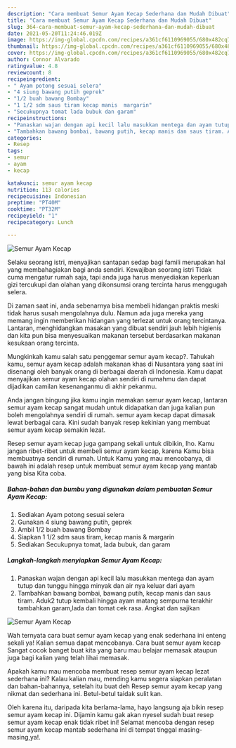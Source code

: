 ```yaml
---
description: "Cara membuat Semur Ayam Kecap Sederhana dan Mudah Dibuat"
title: "Cara membuat Semur Ayam Kecap Sederhana dan Mudah Dibuat"
slug: 364-cara-membuat-semur-ayam-kecap-sederhana-dan-mudah-dibuat
date: 2021-05-20T11:24:46.019Z
image: https://img-global.cpcdn.com/recipes/a361cf6110969055/680x482cq70/semur-ayam-kecap-foto-resep-utama.jpg
thumbnail: https://img-global.cpcdn.com/recipes/a361cf6110969055/680x482cq70/semur-ayam-kecap-foto-resep-utama.jpg
cover: https://img-global.cpcdn.com/recipes/a361cf6110969055/680x482cq70/semur-ayam-kecap-foto-resep-utama.jpg
author: Connor Alvarado
ratingvalue: 4.8
reviewcount: 8
recipeingredient:
- " Ayam potong sesuai selera"
- "4 siung bawang putih geprek"
- "1/2 buah bawang Bombay"
- "1 1/2 sdm saus tiram kecap manis  margarin"
- "Secukupnya tomat lada bubuk dan garam"
recipeinstructions:
- "Panaskan wajan dengan api kecil lalu masukkan mentega dan ayam tutup dan tunggu hingga minyak dan air nya keluar dari ayam"
- "Tambahkan bawang bombai, bawang putih, kecap manis dan saus tiram. Aduk2 tutup kembali hingga ayam matang sempurna terakhir tambahkan garam,lada dan tomat cek rasa. Angkat dan sajikan"
categories:
- Resep
tags:
- semur
- ayam
- kecap

katakunci: semur ayam kecap 
nutrition: 113 calories
recipecuisine: Indonesian
preptime: "PT40M"
cooktime: "PT32M"
recipeyield: "1"
recipecategory: Lunch

---
```



![Semur Ayam Kecap](https://img-global.cpcdn.com/recipes/a361cf6110969055/680x482cq70/semur-ayam-kecap-foto-resep-utama.jpg)

Selaku seorang istri, menyajikan santapan sedap bagi famili merupakan hal yang membahagiakan bagi anda sendiri. Kewajiban seorang istri Tidak cuma mengatur rumah saja, tapi anda juga harus menyediakan keperluan gizi tercukupi dan olahan yang dikonsumsi orang tercinta harus menggugah selera.

Di zaman  saat ini, anda sebenarnya bisa membeli hidangan praktis meski tidak harus susah mengolahnya dulu. Namun ada juga mereka yang memang ingin memberikan hidangan yang terlezat untuk orang tercintanya. Lantaran, menghidangkan masakan yang dibuat sendiri jauh lebih higienis dan kita pun bisa menyesuaikan makanan tersebut berdasarkan makanan kesukaan orang tercinta. 



Mungkinkah kamu salah satu penggemar semur ayam kecap?. Tahukah kamu, semur ayam kecap adalah makanan khas di Nusantara yang saat ini disenangi oleh banyak orang di berbagai daerah di Indonesia. Kamu dapat menyajikan semur ayam kecap olahan sendiri di rumahmu dan dapat dijadikan camilan kesenanganmu di akhir pekanmu.

Anda jangan bingung jika kamu ingin memakan semur ayam kecap, lantaran semur ayam kecap sangat mudah untuk didapatkan dan juga kalian pun boleh mengolahnya sendiri di rumah. semur ayam kecap dapat dimasak lewat berbagai cara. Kini sudah banyak resep kekinian yang membuat semur ayam kecap semakin lezat.

Resep semur ayam kecap juga gampang sekali untuk dibikin, lho. Kamu jangan ribet-ribet untuk membeli semur ayam kecap, karena Kamu bisa membuatnya sendiri di rumah. Untuk Kamu yang mau mencobanya, di bawah ini adalah resep untuk membuat semur ayam kecap yang mantab yang bisa Kita coba.

<!--inarticleads1-->

##### Bahan-bahan dan bumbu yang digunakan dalam pembuatan Semur Ayam Kecap:

1. Sediakan  Ayam potong sesuai selera
1. Gunakan 4 siung bawang putih, geprek
1. Ambil 1/2 buah bawang Bombay
1. Siapkan 1 1/2 sdm saus tiram, kecap manis &amp; margarin
1. Sediakan Secukupnya tomat, lada bubuk, dan garam




<!--inarticleads2-->

##### Langkah-langkah menyiapkan Semur Ayam Kecap:

1. Panaskan wajan dengan api kecil lalu masukkan mentega dan ayam tutup dan tunggu hingga minyak dan air nya keluar dari ayam
1. Tambahkan bawang bombai, bawang putih, kecap manis dan saus tiram. Aduk2 tutup kembali hingga ayam matang sempurna terakhir tambahkan garam,lada dan tomat cek rasa. Angkat dan sajikan
<img src="https://img-global.cpcdn.com/steps/88f07eb09cbd3f3b/160x128cq70/semur-ayam-kecap-langkah-memasak-2-foto.jpg" alt="Semur Ayam Kecap">



Wah ternyata cara buat semur ayam kecap yang enak sederhana ini enteng sekali ya! Kalian semua dapat mencobanya. Cara buat semur ayam kecap Sangat cocok banget buat kita yang baru mau belajar memasak ataupun juga bagi kalian yang telah lihai memasak.

Apakah kamu mau mencoba membuat resep semur ayam kecap lezat sederhana ini? Kalau kalian mau, mending kamu segera siapkan peralatan dan bahan-bahannya, setelah itu buat deh Resep semur ayam kecap yang nikmat dan sederhana ini. Betul-betul taidak sulit kan. 

Oleh karena itu, daripada kita berlama-lama, hayo langsung aja bikin resep semur ayam kecap ini. Dijamin kamu gak akan nyesel sudah buat resep semur ayam kecap enak tidak ribet ini! Selamat mencoba dengan resep semur ayam kecap mantab sederhana ini di tempat tinggal masing-masing,ya!.

